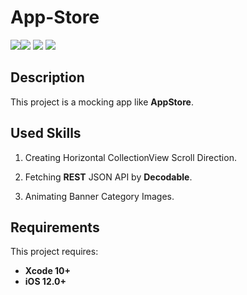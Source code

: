# App-Store


<img src="https://imgur.com/6ZsGy9D.png" ><img src="https://imgur.com/47Aoeji.png">
<img src="https://imgur.com/QLSRh4r.png"> <img src="https://imgur.com/7IXgeZI.png">

## Description

This project is a mocking app like **AppStore**.

## Used Skills

 1. Creating Horizontal CollectionView Scroll Direction.

 2. Fetching **REST** JSON API by **Decodable**.

 3. Animating Banner Category Images.
 
## Requirements

This project requires: 
* **Xcode 10+** 
* **iOS 12.0+**

